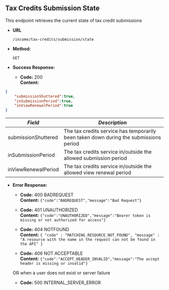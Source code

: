 Tax Credits Submission State
----
  This endpoint retrieves the current state of tax credit submissions
  
* **URL**

  `/income/tax-credits/submission/state`

* **Method:**
  
  `GET`

* **Success Response:**

  * **Code:** 200 <br />
    **Content:** 

```json
{
    "submissionShuttered":true,
    "inSubmissionPeriod":true,
    "inViewRenewalPeriod":true
}
```

| *Field* | *Description* |
|--------|----|
| submissionShuttered | The tax credits service has temporarily been taken down during the submissions period |
| inSubmissionPeriod | The tax credits service in/outside the allowed submission period |
| inViewRenewalPeriod | The tax credits service in/outside the allowed view renewal period |


* **Error Response:**

  * **Code:** 400 BADREQUEST <br />
    **Content:** `{"code":"BADREQUEST","message":"Bad Request"}`

  * **Code:** 401 UNAUTHORIZED <br/>
    **Content:** `{"code":"UNAUTHORIZED","message":"Bearer token is missing or not authorized for access"}`

  * **Code:** 404 NOTFOUND <br/>
    **Content:** `{ "code" : "MATCHING_RESOURCE_NOT_FOUND", "message" : "A resource with the name in the request can not be found in the API" }`

  * **Code:** 406 NOT ACCEPTABLE <br />
    **Content:** `{"code":"ACCEPT_HEADER_INVALID","message":"The accept header is missing or invalid"}`

  OR when a user does not exist or server failure

  * **Code:** 500 INTERNAL_SERVER_ERROR <br/>



